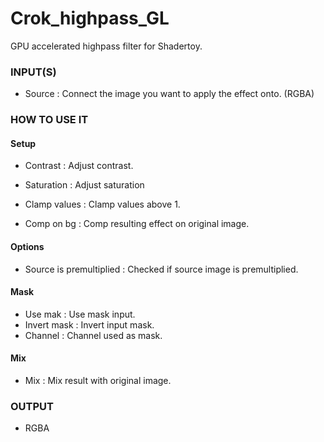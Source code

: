 # Crok_highpass_GL

GPU accelerated highpass filter for Shadertoy.

### INPUT(S)
* Source : Connect the image you want to apply the effect onto. (RGBA)

### HOW TO USE IT

#### Setup

* Contrast : Adjust contrast.
* Saturation : Adjust saturation

* Clamp values : Clamp values above 1.
* Comp on bg : Comp resulting effect on original image.

#### Options

* Source is premultiplied : Checked if source image is premultiplied.

#### Mask

* Use mak : Use mask input.
* Invert mask : Invert input mask.
* Channel : Channel used as mask.

#### Mix

* Mix : Mix result with original image.

### OUTPUT
* RGBA